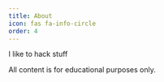 ```yaml
---
title: About
icon: fas fa-info-circle
order: 4
---
```


I like to hack stuff

All content is for educational purposes only.
